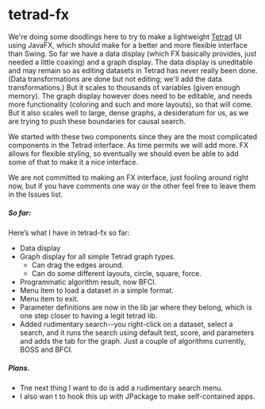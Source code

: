 # tetrad-fx

We're doing some doodlings here to try to make a lightweight [Tetrad](https://github.com/cmu-phil/tetrad) UI using JavaFX, which should make for a better and more flexible interface than Swing. So far we have a data display (which FX basically provides, just needed a little coaxing) and a graph display. The data display is uneditable and may remain so as editing datasets in Tetrad has never really been done. (Data transformations are done but not editing; we'll add the data transformations.) But it scales to thousands of variables (given enough memory). The graph display however does need to be editable, and needs more functionality (coloring and such and more layouts), so that will come. But it also scales well to large, dense graphs, a desideratum for us, as we are trying to push these boundaries for causal search.

We started with these two components since they are the most complicated components in the Tetrad interface. As time permits we will add more. FX allows for flexible styling, so eventually we should even be able to add some of that to make it a nice interface.

We are not committed to making an FX interface, just fooling around right now, but if you have comments one way or the other feel free to leave them in the Issues list.

##### So far:

Here’s what I have in tetrad-fx so far:
* Data display
* Graph display for all simple Tetrad graph types.
    * Can drag the edges around.
    * Can do some different layouts, circle, square, force.
* Programmatic algorithm result, now BFCI.
* Menu item to load a dataset in a simple format.
* Menu item to exit.
* Parameter definitions are now in the lib jar where they belong, which is one step closer to having a legit tetrad lib.
* Added rudimentary search--you right-click on a dataset, select a search, and it runs the search using default test, score, and parameters and adds the tab for the graph. Just a couple of algorithms currently, BOSS and BFCI.

##### Plans.

* Tne next thing I want to do is add a rudimentary search menu.
* I also wan t to hook this up with JPackage to make self-contained apps.
